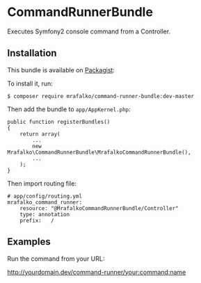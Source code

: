 CommandRunnerBundle
===================

Executes Symfony2 console command from a Controller.

Installation
------------

This bundle is available on [Packagist](https://packagist.org/packages/mrafalko/command-runner-bundle):

To install it, run:

    $ composer require mrafalko/command-runner-bundle:dev-master

Then add the bundle to `app/AppKernel.php`:

```
public function registerBundles()
{
    return array(
        ...
        new Mrafalko\CommandRunnerBundle\MrafalkoCommandRunnerBundle(),
        ...
    );
}
```

Then import routing file:

```
# app/config/routing.yml
mrafalko_command_runner:
    resource: "@MrafalkoCommandRunnerBundle/Controller"
    type: annotation
    prefix:   /
```

Examples
------------

Run the command from your URL:

http://yourdomain.dev/command-runner/your:command:name